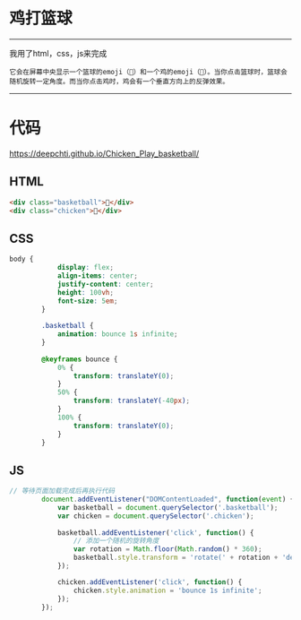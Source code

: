 # 鸡打篮球

---

我用了html，css，js来完成

```它会在屏幕中央显示一个篮球的emoji（🏀）和一个鸡的emoji（🐔）。当你点击篮球时，篮球会随机旋转一定角度。而当你点击鸡时，鸡会有一个垂直方向上的反弹效果。```

---

# 代码
https://deepchti.github.io/Chicken_Play_basketball/
## HTML

```html
<div class="basketball">🏀</div>
<div class="chicken">🐔</div>
```

## CSS

```css
body {
            display: flex;
            align-items: center;
            justify-content: center;
            height: 100vh;
            font-size: 5em;
        }
        
        .basketball {
            animation: bounce 1s infinite;
        }
        
        @keyframes bounce {
            0% {
                transform: translateY(0);
            }
            50% {
                transform: translateY(-40px);
            }
            100% {
                transform: translateY(0);
            }
        }
```

## JS

```js
// 等待页面加载完成后再执行代码
        document.addEventListener("DOMContentLoaded", function(event) {
            var basketball = document.querySelector('.basketball');
            var chicken = document.querySelector('.chicken');
            
            basketball.addEventListener('click', function() {
                // 添加一个随机的旋转角度
                var rotation = Math.floor(Math.random() * 360);
                basketball.style.transform = 'rotate(' + rotation + 'deg)';
            });

            chicken.addEventListener('click', function() {
                chicken.style.animation = 'bounce 1s infinite';
            });
        });
```

